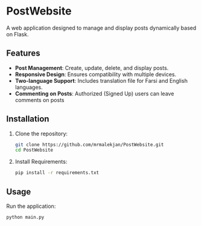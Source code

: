 # PostWebsite

A web application designed to manage and display posts dynamically based on Flask. 

## Features

- **Post Management**: Create, update, delete, and display posts.
- **Responsive Design**: Ensures compatibility with multiple devices.
- **Two-language Support**: Includes translation file for Farsi and English languages.
- **Commenting on Posts**: Authorized (Signed Up) users can leave comments on posts

## Installation

1. Clone the repository:
   ```bash
   git clone https://github.com/mrmalekjan/PostWebsite.git
   cd PostWebsite

2. Install Requirements:
    ```bash
   pip install -r requirements.txt

## Usage

Run the application:
   ```bash
   python main.py
